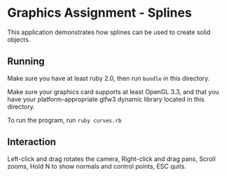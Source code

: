 Graphics Assignment - Splines
=============================

This application demonstrates how splines can be used to create solid objects.

Running
-------

Make sure you have at least ruby 2.0, then run `bundle` in this directory.

Make sure your graphics card supports at least OpenGL 3.3, and that you have your platform-appropriate glfw3 dynamic library located in this directory.

To run the program, run `ruby curves.rb`

Interaction
-----------

Left-click and drag rotates the camera,
Right-click and drag pans,
Scroll zooms,
Hold N to show normals and control points,
ESC quits.